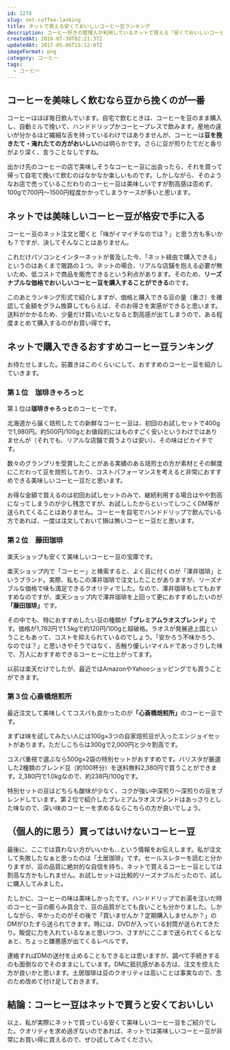 ```yaml
---
id: 1278
slug: net-coffee-lanking
title: ネットで買える安くておいしいコーヒー豆ランキング
description: コーヒー好きの管理人が利用しているネットで買える「安くておいしいコーヒー豆」を紹介します。注文して失敗した「買ってはいけないコーヒー豆」も合わせて書いていきます。
createdAt: 2016-07-30T02:21:37Z
updatedAt: 2017-05-06T15:12:07Z
imageFormat: png
category: コーヒー
tags:
  - コーヒー
---
```


## コーヒーを美味しく飲むなら豆から挽くのが一番

コーヒーはほぼ毎日飲んでいます。自宅で飲むときは、コーヒーを豆のまま購入し、自動ミルで挽いて、ハンドドリップかコーヒープレスで飲みます。産地の違いが分かるほど繊細な舌を持っているわけではありませんが、コーヒーは<strong>豆を挽きたて・淹れたての方がおいしい</strong>のは明らかです。さらに豆が煎りたてだと香りがより深く、言うことなしですね。

出かけ先のコーヒーの店で美味しそうなコーヒー豆に出会ったら、それを買って帰って自宅で挽いて飲むのはなかなか楽しいものです。しかしながら、そのようなお店で売っているこだわりのコーヒー豆は美味しいですが割高感は否めず、100gで700円〜1500円程度かかってしまうケースが多いと思います。

## ネットでは美味しいコーヒー豆が格安で手に入る

コーヒー豆のネット注文と聞くと「味がイマイチなのでは？」と思う方も多いかも？ですが、決してそんなことはありません。

これだけパソコンとインターネットが普及した今、「ネット経由で購入できる」というのはあくまで販路の１つ。ネットの場合、リアルな店舗を抱える必要が無いため、<span class="line">低コストで商品を販売できる</span>という利点があります。そのため、<strong>リーズナブルな価格でおいしいコーヒー豆を購入することができる</strong>のです。

このあとランキング形式で紹介しますが、価格と購入できる豆の量（重さ）を確認して金額をグラム換算してもらえば、そのお得さを実感ができると思います。送料がかかるため、少量だけ買いたいとなると割高感が出てしまうので、ある程度まとめて購入するのがお買い得です。

## ネットで購入できるおすすめコーヒー豆ランキング

お待たせしました。前置きはこのくらいにして、おすすめのコーヒー豆を紹介していきます。

### 第１位　珈琲きゃろっと

第１位は<strong>珈琲きゃろっと</strong>のコーヒーです。

北海道から届く焙煎したての新鮮なコーヒー豆は、初回のお試しセットで400gで1,980円。約500円/100gとお値段的にはものすごく安いというわけではありませんが（それでも、リアルな店舗で買うよりは安い）、その味はピカイチです。

数々のグランプリを受賞したことがある実績のある焙煎士の方が素材とその鮮度にこだわって豆を焙煎しており、コストパフォーマンスを考えると非常におすすめできる美味しいコーヒー豆だと思います。

お得な金額で買えるのは初回お試しセットのみで、継続利用する場合はやや割高になってしまうのが少し残念ですが、お試ししたからといってしつこくDM等が送られてくることはありません。コーヒーを自宅でハンドドリップで飲んでいる方であれば、一度は注文しておいて損は無いコーヒー豆だと思います。

<app-external-link title="珈琲きゃろっと" note="数々のグランプリを獲得した焙煎人が送る世界が認めた一杯" link="https://px.a8.net/svt/ejp?a8mat=2NP03M+DJM7EA+2CG0+5YJRM" img-file-name="coffee_carrot.png" asp-measurement-img-link="https://www13.a8.net/0.gif?a8mat=2NP03M+DJM7EA+2CG0+5YJRM"></app-external-link>

### 第２位　藤田珈琲

楽天ショップも安くて美味しいコーヒー豆の宝庫です。

楽天ショップ内で「コーヒー」と検索すると、よく目に付くのが「澤井珈琲」というブランド。実際、私もこの澤井珈琲で注文したことがありますが、リーズナブルな価格で味も満足できるクオリティでした。なので、澤井珈琲もとてもおすすめなのですが、楽天ショップ内で澤井珈琲を上回って更におすすめしたいのが<strong>「藤田珈琲」</strong>です。

その中でも、特におすすめしたい豆の種類が<strong>「プレミアムラオスブレンド」</strong>です。価格が1,782円で1.5kgで約120円/100gと超破格。ラオスが発展途上国ということもあって、コストを抑えられているのでしょう。「安かろう不味かろう、なのでは？」と思いきやそうではなく、舌触り優しいマイルドであっさりした味で、万人におすすめできるコーヒーに仕上がってます。

以前は楽天だけでしたが、最近ではAmazonやYahooショッピングでも買うことができます。

<app-kaereba-link item-title="藤田珈琲 プレミアムラオスブレンド" img-file-name="fujitacoffee_premium_laos_500x500.png" shop-name="藤田珈琲" amazon-item-id="B0087V36RS" search-keyword="藤田珈琲 プレミアムラオスブレンド"></app-kaereba-link>

### 第３位 心斎橋焙煎所

最近注文して美味しくてコスパも良かったのが<strong>「心斎橋焙煎所」</strong>のコーヒー豆です。

まずは味を試してみたい人には100g×3つの自家焙煎豆が入ったエンジョイセットがあります。ただしこちらは300gで2,000円と少々割高です。

コスパ重視で選ぶなら500g×2袋の特別セットがおすすめです。バリスタが厳選した2種類のブレンド豆（約100杯分）を送料無料2,380円で買うことができます。2,380円で1.0kgなので、約238円/100gです。

特別セットの豆はどちらも酸味が少なく、コクが強い中深煎り〜深煎りの豆をブレンドしています。第２位で紹介したプレミアムラオスブレンドはあっさりとした味なので、深い味のコーヒーを求めるならこちらの方が良いでしょう。

<app-kaereba-link item-title="心斎橋焙煎所 自家焙煎コーヒー豆" img-file-name="shinsaibashi_coffee_500x500.png" shop-name="心斎橋焙煎所" amazon-item-id="B018XIGE28" search-keyword="心斎橋焙煎所"></app-kaereba-link>

## （個人的に思う）買ってはいけないコーヒー豆

最後に、ここでは買わない方がいいかも…という情報をお伝えします。私が注文して失敗したなぁと思ったのは「土居珈琲」です。セールスレターを読むと分かりますが、豆の品質に絶対的な自信を持ち、ネットで買えるコーヒー豆としては割高な方かもしれません。お試しセットは比較的リーズナブルだったので、試しに購入してみました。

<app-external-link title="土居珈琲" note="品質のよい生豆をつかった、焙煎したてのコーヒーをお届け" link="https://px.a8.net/svt/ejp?a8mat=2NP03O+6921MA+2H8I+5YJRM" img-file-name="doicoffee.png" asp-measurement-img-link="https://www17.a8.net/0.gif?a8mat=2NP03O+6921MA+2H8I+5YJRM"></app-external-link>

たしかに、コーヒーの味は美味しかったです。ハンドドリップでお湯を注いだ時のコーヒー豆の膨らみ具合で、豆の品質がとても良いことも分かりました。しかしながら、辛かったのがその後で「買いませんか？定期購入しませんか？」のDMがひたすら送られてきます。時には、DVDが入っている封筒が送られてきたり。販促に力を入れているなぁと思いつつ、さすがにここまで送られてくるとなぁと、ちょっと嫌悪感が出てくるレベルです。

<app-supplement type="normal" title="おすすめできないのはコーヒーの味でなく販促の手法" >連絡すればDMの送付を止めることもできるとは思いますが、調べて手続きするのも面倒なのでそのままにしています。DMに抵抗感がある方は、注文を控えた方が良いかと思います。土居珈琲は豆のクオリティは高いことは事実なので、念のため改めて付け足しておきます。</app-supplement>

## 結論：コーヒー豆はネットで買うと安くておいしい

以上、私が実際にネットで買っている安くて美味しいコーヒー豆をご紹介でした。クオリティを求め過ぎないのであれば、ネットでは美味しいコーヒー豆が非常にお買い得に買えるので、ぜひ試してみてください。

